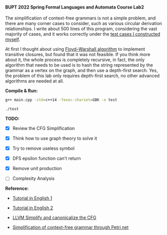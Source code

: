 #### BUPT 2022 Spring Formal Languages and Automata Course Lab2

The simplification of context-free grammars is not a simple problem, and there are many corner cases to consider, such as various circular derivation relationships. I write about 500 lines of this program, considering the vast majority of cases, and it works correctly under the [test cases I constructed myself](https://github.com/livrth/CFG-Simplification/blob/master/doc/test_case.txt).

At first I thought about using [Floyd–Warshall algorithm](https://en.wikipedia.org/wiki/Floyd%E2%80%93Warshall_algorithm) to implement transitive closures, but found that it was not feasible. If you think more about it, the whole process is completely recursive, in fact, the only algorithm that needs to be used is to hash the string represented by the grammar as a vertex on the graph, and then use a depth-first search. Yes, the problem of this lab only requires depth-first search, no other advanced algorithms are needed at all.

__Compile & Run:__
```bash
g++ main.cpp -std=c++14 -fexec-charset=GBK -o test

./test
```

__TODO:__
- [x] Review the CFG Simplification
- [x] Think how to use graph theory to solve it
- [x] Try to remove useless symbol
- [x] DFS epsilon function can't return
- [x] Remove unit production
- [ ] Complexity Analysis



__Reference:__

- [Tutorial in English 1](https://www.javatpoint.com/automata-simplification-of-cfg)

- [Tutorial in English 2](https://www.tutorialspoint.com/automata_theory/cfg_simplification.htm)

- [LLVM  Simplify and canonicalize the CFG](https://llvm.org/doxygen/SimplifyCFG_8h_source.html)

- [Simplification of context-free grammar through Petri net](https://www.academia.edu/5233442/Simplification_of_context_free_grammar_through_Petri_net)
